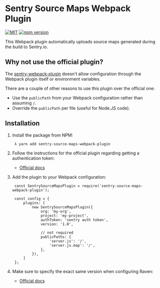 # Sentry Source Maps Webpack Plugin

[![MIT](https://img.shields.io/:license-mit-blue.svg)](http://doge.mit-license.org)
[![npm version](https://badge.fury.io/js/sentry-source-maps-webpack-plugin.svg)](https://badge.fury.io/js/sentry-source-maps-webpack-plugin)

This Webpack plugin automatically uploads source maps generated during the build to Sentry.io.

## Why not use the official plugin?
The [sentry-webpack-plugin](https://github.com/getsentry/sentry-webpack-plugin) doesn't allow configuration through the Webpack plugin itself or environment variables. 

There are a couple of other reasons to use this plugin over the official one:

* Use the `publicPath` from your Webpack configuration rather than assuming `/`.
* Override the `publicPath` per file (useful for Node.JS code).

## Installation

1. Install the package from NPM:

        λ yarn add sentry-source-maps-webpack-plugin

2. Follow the instructions for the official plugin regarding getting a authentication token:

    * [Official docs](https://docs.sentry.io/clients/javascript/sourcemaps/#using-sentry-webpack-plugin)

2. Add the plugin to your Webpack configuration:

        const SentrySourceMapsPlugin = require('sentry-source-maps-webpack-plugin');

        const config = {
            plugins: [
                new SentrySourceMapsPlugin({
                    org: 'my-org',
                    project: 'my-project',
                    authToken: 'sentry auth token',
                    version: '1.0',

                    // not required
                    publicPaths: {
                        'server.js': '/',
                        'server.js.map': '/',
                    },
                }),
            ]
        };

3. Make sure to specify the exact same version when configuring Raven:

    * [Official docs](https://docs.sentry.io/clients/javascript/sourcemaps/#verify-you-have-specified-the-release-in-your-client-config)
